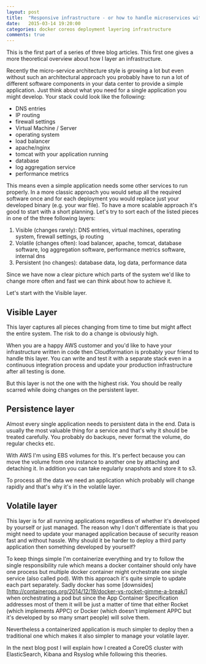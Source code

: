 ```yaml
---
layout: post
title:  "Responsive infrastructure - or how to handle microservices with CoreOS and AWS (1)"
date:   2015-03-14 19:20:00
categories: docker coreos deployment layering infrastructure
comments: true
---
```


This is the first part of a series of three blog articles. This first one gives a more theoretical overview about how I layer an infrastructure.


Recently the micro-service architecture style is growing a lot but even without such an architectural approach you probably have to run a lot of different software components in your data center to provide a simple application. Just think about what you need for a single application you might develop. Your stack could look like the following:

- DNS entries
- IP routing
- firewall settings
- Virtual Machine / Server
- operating system
- load balancer 
- apache/nginx
- tomcat with your application running
- database
- log aggregation service
- performance metrics

This means even a simple application needs some other services to run properly. In a more classic approach you would setup all the required software once and for each deployment you would replace just your developed binary (e.g. your war file). To have a more scalable approach it's good to start with a short planning. Let's try to sort each of the listed pieces in one of the three following layers:

1. Visible (changes rarely): DNS entries, virtual machines, operating system, firewall settings, ip routing
2. Volatile (changes often): load balancer, apache, tomcat, database software, log aggregation software, performance metrics software, internal dns
3. Persistent (no changes): database data, log data, performance data


Since we have now a clear picture which parts of the system we'd like to change more often and fast we can think about how to achieve it.

Let's start with the Visible layer.

## Visible Layer

This layer captures all pieces changing from time to time but might affect the entire system. The risk to do a change is obviously high. 

When you are a happy AWS customer and you'd like to have your infrastructure written in code then Cloudformation is probably your friend to handle this layer. You can write and test it with a separate stack even in a continuous integration process and update your production infrastructure after all testing is done.

But this layer is not the one with the highest risk. You should be really scarred while doing changes on the persistent layer.

## Persistence layer

Almost every single application needs to persistent data in the end. Data is usually the most valuable thing for a service and that's why it should be treated carefully. You probably do backups, never format the volume, do regular checks etc.

With AWS I'm using EBS volumes for this. It's perfect because you can move the volume from one instance to another one by attaching and detaching it. In addition you can take regularly snapshots and store it to s3.

To process all the data we need an application which probably will change rapidly and that's why it's in the volatile layer.

## Volatile layer

This layer is for all running applications regardless of whether it's developed by yourself or just managed. The reason why I don't differentiate is that you might need to update your managed application because of security reason fast and without hassle. Why should it be harder to deploy a third party application then something developed by yourself?

To keep things simple I'm containerize everything and try to follow the single responsibility rule which means a docker container should only have one process but multiple docker container might orchestrate one single service (also called pod). With this approach it's quite simple to update each part separately. Sadly docker has some [downsides][http://containerops.org/2014/12/19/docker-vs-rocket-gimme-a-break/] when orchestrating a pod but since the App Container Specification addresses most of them it will be just a matter of time that either Rocket (which implements APPC) or Docker (which doesn't implement APPC but it's developed by so many smart people) will solve them.

Nevertheless a containerized application is much simpler to deploy then a traditional one which makes it also simpler to manage your volatile layer.


In the next blog post I will explain how I created a CoreOS cluster with ElasticSearch, Kibana and Rsyslog while following this theories.

